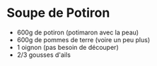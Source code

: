 # Soupe de Potiron

* 600g de potiron (potimaron avec la peau)
* 600g de pommes de terre (voire un peu plus)
* 1 oignon (pas besoin de découper)
* 2/3 gousses d'ails

